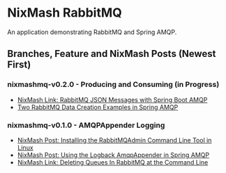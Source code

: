 NixMash RabbitMQ
==========================

An application demonstrating RabbitMQ and Spring AMQP.

## Branches, Feature and NixMash Posts (Newest First)

### nixmashmq-v0.2.0 - Producing and Consuming (in Progress)
 
- [NixMash Link: RabbitMQ JSON Messages with Spring Boot AMQP](http://nixmash.com/post/rabbitmq-json-messages-with-spring-boot-amqp)
- [Two RabbitMQ Data Creation Examples in Spring AMQP](http://nixmash.com/post/two-data-creation-rabbitmq-examples-with-spring-amqp)

### nixmashmq-v0.1.0 - AMQPAppender Logging

- [NixMash Post: Installing the RabbitMQAdmin Command Line Tool in Linux](http://nixmash.com/post/installing-rabbitmqadmin-command-line-tool-in-ubuntu)
- [NixMash Post: Using the Logback AmqpAppender in Spring AMQP](http://nixmash.com/post/using-the-logback-amqpappender-in-spring-amqp)
- [NixMash Link: Deleting Queues In RabbitMQ at the Command Line](http://nixmash.com/post/deleting-queues-in-rabbitmq-at-the-command-line)
